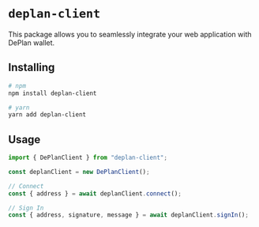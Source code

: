 # `deplan-client`

This package allows you to seamlessly integrate your web application with DePlan wallet.

## Installing

```sh
# npm
npm install deplan-client

# yarn
yarn add deplan-client
```

## Usage

```ts
import { DePlanClient } from "deplan-client";

const deplanClient = new DePlanClient();

// Connect
const { address } = await deplanClient.connect();

// Sign In
const { address, signature, message } = await deplanClient.signIn();
